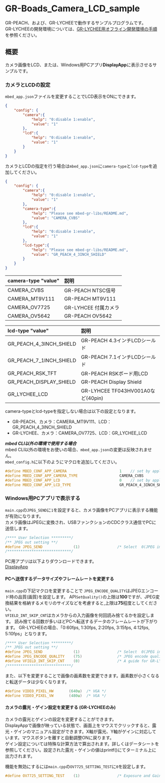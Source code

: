 # GR-Boads_Camera_LCD_sample
GR-PEACH、および、GR-LYCHEEで動作するサンプルプログラムです。  
GR-LYCHEEの開発環境については、[GR-LYCHEE用オフライン開発環境の手順](https://developer.mbed.org/users/dkato/notebook/offline-development-lychee-langja/)を参照ください。


## 概要
カメラ画像をLCD、または、Windows用PCアプリ**DisplayApp**に表示させるサンプルです。  

### カメラとLCDの設定
``mbed_app.json``ファイルを変更することでLCD表示をONにできます。
```json
{
    "config": {
        "camera":{
            "help": "0:disable 1:enable",
            "value": "1"
        },
        "lcd":{
            "help": "0:disable 1:enable",
            "value": "1"
        }
    }
}
```

カメラとLCDの指定を行う場合は``mbed_app.json``に``camera-type``と``lcd-type``を追加してください。
```json
{
    "config": {
        "camera":{
            "help": "0:disable 1:enable",
            "value": "1"
        },
        "camera-type":{
            "help": "Please see mbed-gr-libs/README.md",
            "value": "CAMERA_CVBS"
        },
        "lcd":{
            "help": "0:disable 1:enable",
            "value": "1"
        },
        "lcd-type":{
            "help": "Please see mbed-gr-libs/README.md",
            "value": "GR_PEACH_4_3INCH_SHIELD"
        }
    }
}
```

| camera-type "value"     | 説明                               |
|:------------------------|:-----------------------------------|
| CAMERA_CVBS             | GR-PEACH NTSC信号                  |
| CAMERA_MT9V111          | GR-PEACH MT9V111                   |
| CAMERA_OV7725           | GR-LYHCEE 付属カメラ               |
| CAMERA_OV5642           | GR-PEACH OV5642                    |

| lcd-type "value"        | 説明                               |
|:------------------------|:-----------------------------------|
| GR_PEACH_4_3INCH_SHIELD | GR-PEACH 4.3インチLCDシールド      |
| GR_PEACH_7_1INCH_SHIELD | GR-PEACH 7.1インチLCDシールド      |
| GR_PEACH_RSK_TFT        | GR-PEACH RSKボード用LCD            |
| GR_PEACH_DISPLAY_SHIELD | GR-PEACH Display Shield            |
| GR_LYCHEE_LCD           | GR-LYHCEE TF043HV001A0など(40pin)  |


camera-typeとlcd-typeを指定しない場合は以下の設定となります。  
* GR-PEACH、カメラ：CAMERA_MT9V111、LCD：GR_PEACH_4_3INCH_SHIELD  
* GR-LYCHEE、カメラ：CAMERA_OV7725、LCD：GR_LYCHEE_LCD  

***mbed CLI以外の環境で使用する場合***  
mbed CLI以外の環境をお使いの場合、``mbed_app.json``の変更は反映されません。  
``mbed_config.h``に以下のようにマクロを追加してください。  
```cpp
#define MBED_CONF_APP_CAMERA                        1    // set by application
#define MBED_CONF_APP_CAMERA_TYPE                   CAMERA_CVBS             // set by application
#define MBED_CONF_APP_LCD                           0    // set by application
#define MBED_CONF_APP_LCD_TYPE                      GR_PEACH_4_3INCH_SHIELD // set by application
```


### Windows用PCアプリで表示する
``main.cpp``の``JPEG_SEND``に``1``を設定すると、カメラ画像をPCアプリに表示する機能が有効になります。  
カメラ画像はJPEGに変換され、USBファンクションのCDCクラス通信でPCに送信します。  
```cpp
/**** User Selection *********/
/** JPEG out setting **/
#define JPEG_SEND              (1)                 /* Select  0(JPEG images are not output to PC) or 1(JPEG images are output to PC on USB(CDC) for focusing the camera) */
/*****************************/
```
PC用アプリは以下よりダウンロードできます。  
[DisplayApp](https://developer.mbed.org/users/dkato/code/DisplayApp/)  


#### PCへ送信するデータサイズやフレームレートを変更する
``main.cpp``の下記マクロを変更することで
``JPEG_ENCODE_QUALITY``はJPEGエンコード時の品質(画質)を設定します。
API``SetQuality()``の上限は**100**ですが、JPEG変換結果を格納するメモリのサイズなどを考慮すると,上限は**75**程度としてください。  
``VFIELD_INT_SKIP_CNT``はカメラからの入力画像を何回読み捨てるかを設定します。
読み捨てる回数が多いほどPCへ転送するデータのフレームレートが下がります。
GR-LYCHEEの場合、「0:60fps, 1:30fps, 2:20fps, 3:15fps, 4:12fps, 5:10fps」となります。

```cpp
/**** User Selection *********/
/** JPEG out setting **/
#define JPEG_SEND              (1)                 /* Select  0(JPEG images are not output to PC) or 1(JPEG images are output to PC on USB(CDC) for focusing the camera) */
#define JPEG_ENCODE_QUALITY    (75)                /* JPEG encode quality (min:1, max:75 (Considering the size of JpegBuffer, about 75 is the upper limit.)) */
#define VFIELD_INT_SKIP_CNT    (0)                 /* A guide for GR-LYCHEE.  0:60fps, 1:30fps, 2:20fps, 3:15fps, 4:12fps, 5:10fps */
/*****************************/
```

また、以下を変更することで画像の画素数を変更できます。画素数が小さくなると転送データは少なくなります。

```cpp
#define VIDEO_PIXEL_HW       (640u)  /* VGA */
#define VIDEO_PIXEL_VW       (480u)  /* VGA */
```

#### カメラの露光・ゲイン設定を変更する (GR-LYCHEEのみ)
カメラの露光とゲインの設定を変更することができます。  
DisplayAppで画像が映っている状態で、画面上をマウスでクリックすると、露光・ゲインのマニュアル設定ができます。X軸が露光、Y軸がゲインに対応しています。マウスボタンを離すと自動調整ONに戻ります。  
ゲイン設定については特殊な計算方法で算出されます。詳しくはデータシートを参照してください。設定された露光・ゲインの値はprintf()にてターミナル上に出力されます。  

機能を無効にするには`main.cpp`の``OV7725_SETTING_TEST``に``0``を設定します。  

```cpp
#define OV7725_SETTING_TEST    (1)                 /* Exposure and Gain Setting Test 0:disable 1:enable */
```
